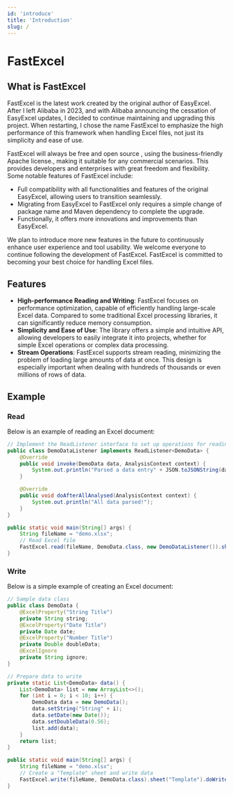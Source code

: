 ```yaml
---
id: 'introduce'
title: 'Introduction'
slug: /
---
```


# FastExcel

## What is FastExcel

FastExcel is the latest work created by the original author of EasyExcel. After I left Alibaba in 2023, and with Alibaba announcing the cessation of EasyExcel updates, I decided to continue maintaining and upgrading this project. When restarting, I chose the name FastExcel to emphasize the high performance of this framework when handling Excel files, not just its simplicity and ease of use.

FastExcel will always be free and open source , using the business-friendly Apache license., making it suitable for any commercial scenarios. This provides developers and enterprises with great freedom and flexibility. Some notable features of FastExcel include:

- Full compatibility with all functionalities and features of the original EasyExcel, allowing users to transition seamlessly.
- Migrating from EasyExcel to FastExcel only requires a simple change of package name and Maven dependency to complete the upgrade.
- Functionally, it offers more innovations and improvements than EasyExcel.

We plan to introduce more new features in the future to continuously enhance user experience and tool usability. We welcome everyone to continue following the development of FastExcel. FastExcel is committed to becoming your best choice for handling Excel files.

## Features

- **High-performance Reading and Writing**: FastExcel focuses on performance optimization, capable of efficiently handling large-scale Excel data. Compared to some traditional Excel processing libraries, it can significantly reduce memory consumption.
- **Simplicity and Ease of Use**: The library offers a simple and intuitive API, allowing developers to easily integrate it into projects, whether for simple Excel operations or complex data processing.
- **Stream Operations**: FastExcel supports stream reading, minimizing the problem of loading large amounts of data at once. This design is especially important when dealing with hundreds of thousands or even millions of rows of data.

## Example

### Read

Below is an example of reading an Excel document:
```java
// Implement the ReadListener interface to set up operations for reading data
public class DemoDataListener implements ReadListener<DemoData> {
    @Override
    public void invoke(DemoData data, AnalysisContext context) {
        System.out.println("Parsed a data entry" + JSON.toJSONString(data));
    }

    @Override
    public void doAfterAllAnalysed(AnalysisContext context) {
        System.out.println("All data parsed!");
    }
}

public static void main(String[] args) {
    String fileName = "demo.xlsx";
    // Read Excel file
    FastExcel.read(fileName, DemoData.class, new DemoDataListener()).sheet().doRead();
}
```

### Write

Below is a simple example of creating an Excel document:
```java
// Sample data class
public class DemoData {
    @ExcelProperty("String Title")
    private String string;
    @ExcelProperty("Date Title")
    private Date date;
    @ExcelProperty("Number Title")
    private Double doubleData;
    @ExcelIgnore
    private String ignore;
}

// Prepare data to write
private static List<DemoData> data() {
    List<DemoData> list = new ArrayList<>();
    for (int i = 0; i < 10; i++) {
        DemoData data = new DemoData();
        data.setString("String" + i);
        data.setDate(new Date());
        data.setDoubleData(0.56);
        list.add(data);
    }
    return list;
}

public static void main(String[] args) {
    String fileName = "demo.xlsx";
    // Create a "Template" sheet and write data
    FastExcel.write(fileName, DemoData.class).sheet("Template").doWrite(data());
}
```

